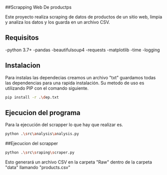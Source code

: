 ##Scrapping Web De productps

Este proyecto realiza scraping de datos de productos de un sitio web, limpia y analiza los datos y los guarda en un archivo CSV.

## Requisitos
-python 3.7+
-pandas
-beautifulsoup4
-requests
-matplotlib
-time 
-logging

## Instalacion
Para instalas las dependecias creamos un archivo "txt" guardamos todas las dependencias para una rapida instalación. Su metodo de uso es utilizando PIP con el comando siguiente.

`````bash
pip install -r .\dep.txt
`````

## Ejecucion del programa
Para la ejecución del scrapper lo que hay que realizar es.

`````bash
python .\src\analysis\analysis.py
`````
##Ejecucion del scrapper

`````bash
python .\src\sraping\scraper.py
`````
Esto generará un archivo CSV en la carpeta "Raw" dentro de la carpeta "data" llamando "products.csv"





